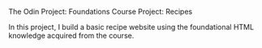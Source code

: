 The Odin Project: Foundations Course
Project: Recipes

In this project, I build a basic recipe website using the foundational HTML knowledge acquired from the course.